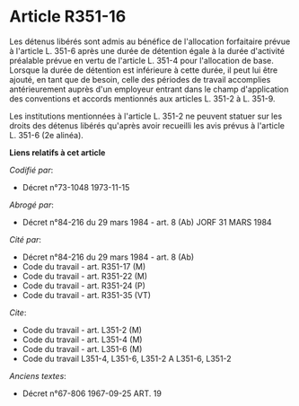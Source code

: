 # Article R351-16

Les détenus libérés sont admis au bénéfice de l'allocation forfaitaire prévue à l'article L. 351-6 après une durée de
détention égale à la durée d'activité préalable prévue en vertu de l'article L. 351-4 pour l'allocation de base. Lorsque la
durée de détention est inférieure à cette durée, il peut lui être ajouté, en tant que de besoin, celle des périodes de
travail accomplies antérieurement auprès d'un employeur entrant dans le champ d'application des conventions et accords
mentionnés aux articles L. 351-2 à L. 351-9.

Les institutions mentionnées à l'article L. 351-2 ne peuvent statuer sur les droits des détenus libérés qu'après avoir
recueilli les avis prévus à l'article L. 351-6 (2e alinéa).

**Liens relatifs à cet article**

_Codifié par_:

  - Décret n°73-1048 1973-11-15

_Abrogé par_:

  - Décret n°84-216 du 29 mars 1984 - art. 8 (Ab) JORF 31 MARS 1984

_Cité par_:

  - Décret n°84-216 du 29 mars 1984 - art. 8 (Ab)
  - Code du travail - art. R351-17 (M)
  - Code du travail - art. R351-22 (M)
  - Code du travail - art. R351-24 (P)
  - Code du travail - art. R351-35 (VT)

_Cite_:

  - Code du travail - art. L351-2 (M)
  - Code du travail - art. L351-4 (M)
  - Code du travail - art. L351-6 (M)
  - Code du travail L351-4, L351-6, L351-2 A L351-6, L351-2

_Anciens textes_:

  - Décret n°67-806 1967-09-25 ART. 19
